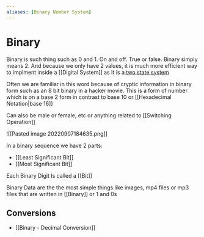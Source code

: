```yaml
---
aliases: [Binary Number System]
---
```

# Binary
Binary is such thing such as 0 and 1. On and off. True or false. 
Binary simply means 2. And because we only have 2 values, it is much more efficient way to implment inside a [[Digital System]] as It is a<u> two state system</u>

Often we are familiar in this word because of cryptic information in binary form such as an 8 bit binary in a hacker movie. This is a form of number which is on a base 2 form in contrast to base 10 or [[Hexadecimal Notation|base 16]]

Can also be male or female, etc or anything related to [[Switching Operation]]


![[Pasted image 20220907184635.png]]

In a binary sequence we have 2 parts:
- [[Least Significant Bit]]
- [[Most Significant Bit]]

Each Binary Digit Is called a [[Bit]]

Binary Data are the the most simple things like images, mp4 files or mp3 files that are written in [[Binary]] or 1 and 0s


## Conversions
- [[Binary - Decimal Conversion]]